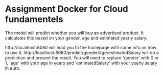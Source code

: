 # Assignment Docker for Cloud fundamentels
The model will predict whether you will buy an advertised product. It calculates this based on your gender, age and estimated yearly salary.

http://localhost:8080 will lead you to the homepage with some info on how to use it.
http://localhost:8080/predict/gender/age/estimatedSalary will do a prediction and present the result. You will need to replace 'gender' with 0 or 1, 'age' with your age in years and 'estimatedSalary' with your yearly salary in euro.

